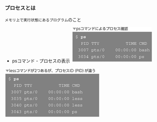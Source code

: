 ### プロセスとは

`メモリ上で実行状態にあるプログラム`のこと

- psコマンド - プロセスの表示
![alt text](image.png)

![alt text](image-1.png)
